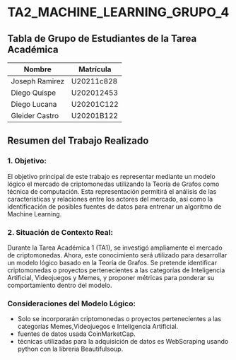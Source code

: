 # TA2_MACHINE_LEARNING_GRUPO_4

## Tabla de Grupo de Estudiantes de la Tarea Académica

| Nombre           | Matrícula    |
|------------------|--------------|
| Joseph Ramirez   | U20211c828   |
| Diego Quispe     | U202012453   |
| Diego Lucana     | U20201C122   |
| Gleider Castro   | U20201B122   |

## Resumen del Trabajo Realizado

### 1. Objetivo:
El objetivo principal de este trabajo es representar mediante un modelo lógico el mercado de criptomonedas utilizando la Teoría de Grafos como técnica de computación. Esta representación permitirá el análisis de las características y relaciones entre los actores del mercado, así como la identificación de posibles fuentes de datos para entrenar un algoritmo de Machine Learning.

### 2. Situación de Contexto Real:
Durante la Tarea Académica 1 (TA1), se investigó ampliamente el mercado de criptomonedas. Ahora, este conocimiento será utilizado para desarrollar un modelo lógico basado en la Teoría de Grafos. Se pretende identificar criptomonedas o proyectos pertenecientes a las categorías de Inteligencia Artificial, Videojuegos y Memes, y proponer métricas para ponderar su comportamiento dentro del modelo.

### Consideraciones del Modelo Lógico:
- Solo se incorporarán criptomonedas o proyectos pertenecientes a las categorías Memes,Videojuegos e Inteligencia Artificial.
- fuentes de datos usada CoinMarketCap.
- técnicas utilizadas para la adquisición de datos es WebScraping usando python con la libreria Beautifulsoup.
